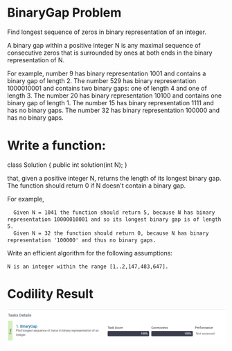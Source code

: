 # BinaryGap Problem
Find longest sequence of zeros in binary representation of an integer.

A binary gap within a positive integer N is any maximal sequence of consecutive zeros that is surrounded by ones at both ends in the binary representation of N.

For example, number 9 has binary representation 1001 and contains a binary gap of length 2. The number 529 has binary representation 1000010001 and contains two binary gaps: one of length 4 and one of length 3. The number 20 has binary representation 10100 and contains one binary gap of length 1. The number 15 has binary representation 1111 and has no binary gaps. The number 32 has binary representation 100000 and has no binary gaps.

# Write a function:

class Solution { public int solution(int N); }

that, given a positive integer N, returns the length of its longest binary gap. The function should return 0 if N doesn't contain a binary gap.

For example, 
      
      Given N = 1041 the function should return 5, because N has binary representation 10000010001 and so its longest binary gap is of length 5. 
      Given N = 32 the function should return 0, because N has binary representation '100000' and thus no binary gaps.

Write an efficient algorithm for the following assumptions:

    N is an integer within the range [1..2,147,483,647].

# Codility Result
![alt text](https://github.com/ayubamini/BinaryGapSolution/blob/master/binarygap-result.PNG) 
